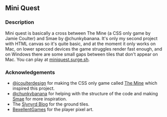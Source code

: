 ## Mini Quest
### Description
Mini quest is basically a cross between The Mine (a CSS only game by Jamie Coulter) and Smae by @chunkybanana. It's only my second project with HTML canvas so it's quite basic, and at the moment it only works on Mac, on lower specced devices the game struggles render fast enough, and on Windows there are some small gaps between tiles that don't appear on Mac. You can play at [miniquest.surge.sh](https://miniquest.surge.sh).

### Acknowledgements
- [@jcoulterdesign](https://codepen.io/jcoulterdesign) for making the CSS only game called [The Mine](https://codepen.io/jcoulterdesign/pen/NOMeEb?editors=1010) which inspired this project.
- [@chunkybanana](https://github.com/chunkybanana) for helping with the structure of the code and making [Smae](https://smae.surge.sh) for more inspiration.
- The [Slynyrd Blog](https://www.slynyrd.com/blog/2019/8/27/pixelblog-20-top-down-tiles) for the ground tiles.
- [BexellentGames](https://www.gamedevmarket.net/member/bexcellent-games/) for the player pixel art.
